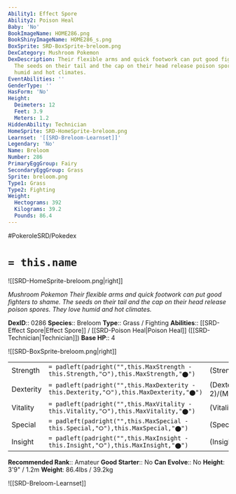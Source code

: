 ```yaml
---
Ability1: Effect Spore
Ability2: Poison Heal
Baby: 'No'
BookImageName: HOME286.png
BookShinyImageName: HOME286_s.png
BoxSprite: SRD-BoxSprite-breloom.png
DexCategory: Mushroom Pokemon
DexDescription: Their flexible arms and quick footwork can put good fighters to shame.
  The seeds on their tail and the cap on their head release poison spores. They love
  humid and hot climates.
EventAbilities: ''
GenderType: ''
HasForm: 'No'
Height:
  Deimeters: 12
  Feet: 3.9
  Meters: 1.2
HiddenAbility: Technician
HomeSprite: SRD-HomeSprite-breloom.png
Learnset: '[[SRD-Breloom-Learnset]]'
Legendary: 'No'
Name: Breloom
Number: 286
PrimaryEggGroup: Fairy
SecondaryEggGroup: Grass
Sprite: breloom.png
Type1: Grass
Type2: Fighting
Weight:
  Hectograms: 392
  Kilograms: 39.2
  Pounds: 86.4
---
```


#PokeroleSRD/Pokedex

# `= this.name`

![[SRD-HomeSprite-breloom.png|right]]

*Mushroom Pokemon*
*Their flexible arms and quick footwork can put good fighters to shame. The seeds on their tail and the cap on their head release poison spores. They love humid and hot climates.*

**DexID**:: 0286
**Species**:: Breloom
**Type**:: Grass / Fighting
**Abilities**:: [[SRD-Effect Spore|Effect Spore]] / [[SRD-Poison Heal|Poison Heal]] ([[SRD-Technician|Technician]])
**Base HP**:: 4

![[SRD-BoxSprite-breloom.png|right]]

|           |                                                                                        |                                          |
| --------- | -------------------------------------------------------------------------------------- | ---------------------------------------- |
| Strength  | `= padleft(padright("",this.MaxStrength - this.Strength,"⭘"),this.MaxStrength,"⬤")`    | (Strength::3)/(MaxStrength::7)   |
| Dexterity | `= padleft(padright("",this.MaxDexterity - this.Dexterity,"⭘"),this.MaxDexterity,"⬤")` | (Dexterity:: 2)/(MaxDexterity::5) |
| Vitality  | `= padleft(padright("",this.MaxVitality - this.Vitality,"⭘"),this.MaxVitality,"⬤")`    | (Vitality::2)/(MaxVitality::5)   |
| Special   | `= padleft(padright("",this.MaxSpecial - this.Special,"⭘"),this.MaxSpecial,"⬤")`       | (Special::2)/(MaxSpecial::4)     |
| Insight   | `= padleft(padright("",this.MaxInsight - this.Insight,"⭘"),this.MaxInsight,"⬤")`       | (Insight::2)/(MaxInsight::4)     |

**Recommended Rank**:: Amateur
**Good Starter**:: No
**Can Evolve**:: No
**Height**: 3'9" / 1.2m
**Weight**: 86.4lbs / 39.2kg

![[SRD-Breloom-Learnset]]